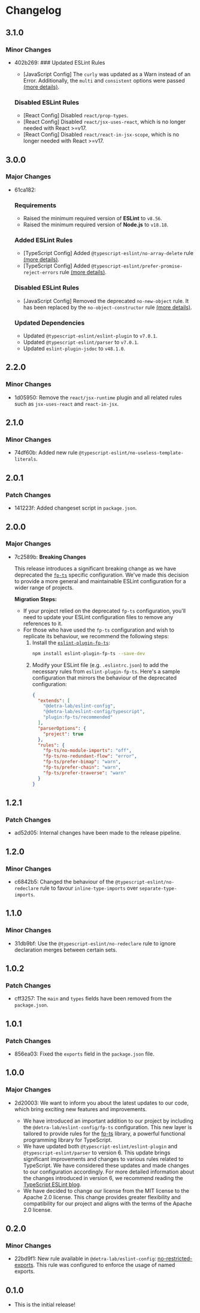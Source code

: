 # Changelog

## 3.1.0

### Minor Changes

- 402b269: ### Updated ESLint Rules

  - [JavaScript Config] The `curly` was updated as a Warn instead of an Error. Additionally, the `multi` and `consistent` options were passed [(more details)](https://eslint.org/docs/latest/rules/curly#consistent).

  ### Disabled ESLint Rules

  - [React Config] Disabled `react/prop-types`.
  - [React Config] Disabled `react/jsx-uses-react`, which is no longer needed with React >=v17.
  - [React Config] Disabled `react/react-in-jsx-scope`, which is no longer needed with React >=v17.

## 3.0.0

### Major Changes

- 61ca182:

  ### Requirements

  - Raised the minimum required version of **ESLint** to `v8.56`.
  - Raised the minimum required version of **Node.js** to `v18.18`.

  ### Added ESLint Rules

  - [TypeScript Config] Added `@typescript-eslint/no-array-delete` rule [(more details)](https://typescript-eslint.io/rules/no-array-delete).
  - [TypeScript Config] Added `@typescript-eslint/prefer-promise-reject-errors` rule [(more details)](https://typescript-eslint.io/rules/prefer-promise-reject-errors).

  ### Disabled ESLint Rules

  - [JavaScript Config] Removed the deprecated `no-new-object` rule. It has been replaced by the `no-object-constructor` rule [(more details)](https://eslint.org/docs/latest/rules/no-object-constructor).

  ### Updated Dependencies

  - Updated `@typescript-eslint/eslint-plugin` to `v7.0.1`.
  - Updated `@typescript-eslint/parser` to `v7.0.1`.
  - Updated `eslint-plugin-jsdoc` to `v48.1.0`.

## 2.2.0

### Minor Changes

- 1d05950: Remove the `react/jsx-runtime` plugin and all related rules such as `jsx-uses-react` and `react-in-jsx`.

## 2.1.0

### Minor Changes

- 74df60b: Added new rule `@typescript-eslint/no-useless-template-literals`.

## 2.0.1

### Patch Changes

- 141223f: Added changeset script in `package.json`.

## 2.0.0

### Major Changes

- 7c2589b: **Breaking Changes**

  This release introduces a significant breaking change as we have deprecated the [`fp-ts`](https://gcanti.github.io/fp-ts/) specific configuration.
  We've made this decision to provide a more general and maintainable ESLint configuration for a wider range of projects.

  **Migration Steps:**

  - If your project relied on the deprecated `fp-ts` configuration, you'll need to update your ESLint configuration files to remove any references to it.
  - For those who have used the `fp-ts` configuration and wish to replicate its behaviour, we recommend the following steps:
    1. Install the [`eslint-plugin-fp-ts`](https://github.com/buildo/eslint-plugin-fp-ts):
       ```sh
       npm install eslint-plugin-fp-ts --save-dev
       ```
    2. Modify your ESLint file (e.g. `.eslintrc.json`) to add the necessary rules from `eslint-plugin-fp-ts`. Here's a sample configuration that mirrors the behaviour of the deprecated configuration:
       ```json
       {
         "extends": [
           "@detra-lab/eslint-config",
           "@detra-lab/eslint-config/typescript",
           "plugin:fp-ts/recommended"
         ],
         "parserOptions": {
           "project": true
         },
         "rules": {
           "fp-ts/no-module-imports": "off",
           "fp-ts/no-redundant-flow": "error",
           "fp-ts/prefer-bimap": "warn",
           "fp-ts/prefer-chain": "warn",
           "fp-ts/prefer-traverse": "warn"
         }
       }
       ```

## 1.2.1

### Patch Changes

- ad52d05: Internal changes have been made to the release pipeline.

## 1.2.0

### Minor Changes

- c6842b5: Changed the behaviour of the `@typescript-eslint/no-redeclare` rule to favour `inline-type-imports` over `separate-type-imports`.

## 1.1.0

### Minor Changes

- 31db9bf: Use the `@typescript-eslint/no-redeclare` rule to ignore declaration merges between certain sets.

## 1.0.2

### Patch Changes

- cff3257: The `main` and `types` fields have been removed from the `package.json`.

## 1.0.1

### Patch Changes

- 856ea03: Fixed the `exports` field in the `package.json` file.

## 1.0.0

### Major Changes

- 2d20003: We want to inform you about the latest updates to our code, which bring exciting new features and improvements.

  - We have introduced an important addition to our project by including the `@detra-lab/eslint-config/fp-ts` configuration. This new layer is tailored to provide rules for the [fp-ts](https://gcanti.github.io/fp-ts/) library, a powerful functional programming library for TypeScript.
  - We have updated both `@typescript-eslint/eslint-plugin` and `@typescript-eslint/parser` to version 6. This update brings significant improvements and changes to various rules related to TypeScript. We have considered these updates and made changes to our configuration accordingly. For more detailed information about the changes introduced in version 6, we recommend reading the [TypeScript ESLint blog](https://typescript-eslint.io/blog/announcing-typescript-eslint-v6/).
  - We have decided to change our license from the MIT license to the Apache 2.0 license. This change provides greater flexibility and compatibility for our project and aligns with the terms of the Apache 2.0 license.

## 0.2.0

### Minor Changes

- 22bd9f1: New rule available in `@detra-lab/eslint-config`: [no-restricted-exports](https://eslint.org/docs/latest/rules/no-restricted-exports#options). This rule was configured to enforce the usage of named exports.

## 0.1.0

- This is the initial release!
